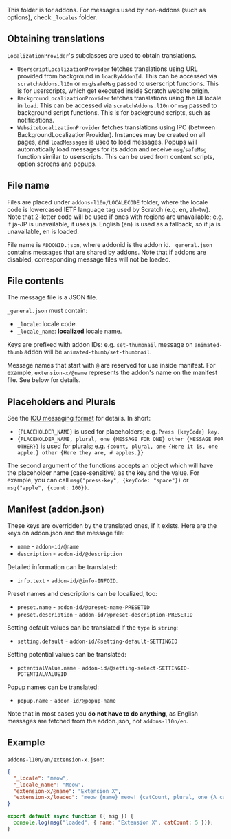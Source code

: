 This folder is for addons. For messages used by non-addons (such as options), check `_locales` folder.

## Obtaining translations

`LocalizationProvider`'s subclasses are used to obtain translations.

- `UserscriptLocalizationProvider` fetches translations using URL provided from background in `loadByAddonId`. This can be accessed via `scratchAddons.l10n` or `msg`/`safeMsg` passed to userscript functions. This is for userscripts, which get executed inside Scratch website origin.
- `BackgroundLocalizationProvider` fetches translations using the UI locale in `load`. This can be accessed via `scratchAddons.l10n` or `msg` passed to background script functions. This is for background scripts, such as notifications.
- `WebsiteLocalizationProvider` fetches translations using IPC (between BackgroundLocalizationProvider). Instances may be created on all pages, and `loadMessages` is used to load messages. Popups will automatically load messages for its addon and receive `msg`/`safeMsg` function similar to userscripts. This can be used from content scripts, option screens and popups.

## File name

Files are placed under `addons-l10n/LOCALECODE` folder, where the locale code is lowercased IETF language tag used by Scratch (e.g. en, zh-tw). Note that 2-letter code will be used if ones with regions are unavailable; e.g. if ja-JP is unavailable, it uses ja. English (en) is used as a fallback, so if ja is unavailable, en is loaded.

File name is `ADDONID.json`, where addonid is the addon id. `_general.json` contains messages that are shared by addons. Note that if addons are disabled, corresponding message files will not be loaded.

## File contents

The message file is a JSON file.

`_general.json` must contain:

- `_locale`: locale code.
- `_locale_name`: **localized** locale name.

Keys are prefixed with addon IDs: e.g. `set-thumbnail` message on `animated-thumb` addon will be `animated-thumb/set-thumbnail`.

Message names that start with `@` are reserved for use inside manifest. For example, `extension-x/@name` represents the addon's name on the manifest file. See below for details.

## Placeholders and Plurals

See the [ICU messaging format](https://unicode-org.github.io/icu/userguide/format_parse/messages/) for details. In short:

- `{PLACEHOLDER_NAME}` is used for placeholders; e.g. `Press {keyCode} key.`
- `{PLACEHOLDER_NAME, plural, one {MESSAGE FOR ONE} other {MESSAGE FOR OTHER}}` is used for plurals; e.g. `{count, plural, one {Here it is, one apple.} other {Here they are, # apples.}}`

The second argument of the functions accepts an object which will have the placeholder name (case-sensitive) as the key and the value. For example, you can call `msg("press-key", {keyCode: "space"})` or `msg("apple", {count: 100})`.

## Manifest (addon.json)

These keys are overridden by the translated ones, if it exists. Here are the keys on addon.json and the message file:

- `name` - `addon-id/@name`
- `description` - `addon-id/@description`

Detailed information can be translated:

- `info.text` - `addon-id/@info-INFOID`.

Preset names and descriptions can be localized, too:

- `preset.name` - `addon-id/@preset-name-PRESETID`
- `preset.description` - `addon-id/@preset-description-PRESETID`

Setting default values can be translated if the `type` is `string`:

- `setting.default` - `addon-id/@setting-default-SETTINGID`

Setting potential values can be translated:

- `potentialValue.name` - `addon-id/@setting-select-SETTINGID-POTENTIALVALUEID`

Popup names can be translated:

- `popup.name` - `addon-id/@popup-name`

Note that in most cases you **do not have to do anything**, as English messages are fetched from the addon.json, not `addons-l10n/en`.

## Example

`addons-l10n/en/extension-x.json`:

```json
{
  "_locale": "meow",
  "_locale_name": "Meow",
  "extension-x/@name": "Extension X",
  "extension-x/loaded": "meow {name} meow! {catCount, plural, one {A cat is meowing!} other {# cats are meowing!}}"
}
```

```js
export default async function ({ msg }) {
  console.log(msg("loaded", { name: "Extension X", catCount: 5 }));
}
```
